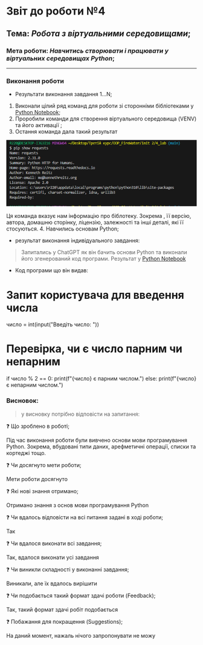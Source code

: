 # Звіт до роботи №4
## Тема: _Робота з віртуальними середовищами_;
### Мета роботи: _Навчитись створювати і працювати у віртуальних середовищах Python_;
---
### Виконання роботи
- Результати виконання завдання 1...N;
1. Виконали цілий ряд команд для роботи зі сторонніми бібліотеками у [Python Notebook](nb.ipynb);
2. Проробили команди  для створення віртуального середовища (VENV) та його активації ;
3. Остання команда дала такий результат

![Alt text](image.png)

Ця команда вказує нам інформацію про біблотеку. Зокрема , її версію, автора, домашню сторінку, ліцензію, залежності та інші деталі, які її стосуються. 
4. Навчились основам Python;
- результат виконання індивідуального завдання:
> Запитались у ChatGPT як він бачить основи Python та виконали його згенерований код програми. Результат у [Python Notebook](nb1.ipynb)
- Код програми що він видав:
# Запит користувача для введення числа
число = int(input("Введіть число: "))

# Перевірка, чи є число парним чи непарним
if число % 2 == 0:
    print(f"{число} є парним числом.")
else:
    print(f"{число} є непарним числом.")

### Висновок:
>у висновку потрібно відповісти на запитання:

❓ Що зроблено в роботі;

Під час виконання роботи були вивчено основи мови програмування Python. Зокрема, вбудовані типи даних, арефметичні операції, списки та кортеджі тощо.

❓ Чи досягнуто мети роботи;

Мети роботи досягнуто

❓ Які нові знання отримано;

Отримано знання з основ мови програмування Python

❓ Чи вдалось відповісти на всі питання задані в ході роботи;

Так

❓ Чи вдалося виконати всі завдання;

Так, вдалося виконати усі завдання

❓ Чи виникли складності у виконанні завдання;

Виникали, але їх вдалось вирішити

❓ Чи подобається такий формат здачі роботи (Feedback);

Так, такий формат здачі робіт подобається

❓ Побажання для покращення (Suggestions);

На даний момент, нажаль нічого запропонувати не можу